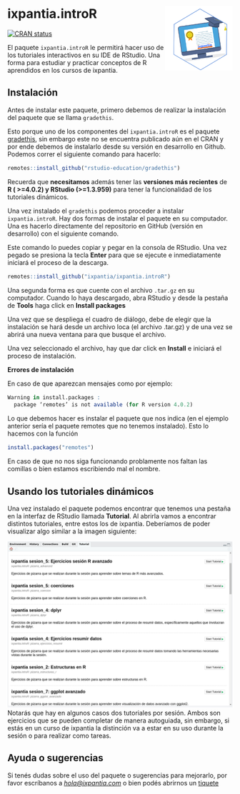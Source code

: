 
<!-- README.md is generated from README.Rmd. Please edit that file -->

# ixpantia.introR <a href="url"><img src="man/figures/ixpantia_cursos.png" align="right" width="30%"></a>

<!-- badges: start -->

[![CRAN
status](https://www.r-pkg.org/badges/version/ixpantia.introR)](https://cran.r-project.org/package=ixpantia.introR)
<!-- badges: end -->

El paquete `ixpantia.introR` le permitirá hacer uso de los tutoriales
interactivos en su IDE de RStudio. Una forma para estudiar y practicar
conceptos de R aprendidos en los cursos de ixpantia.

## Instalación

Antes de instalar este paquete, primero debemos de realizar la
instalación del paquete que se llama `gradethis`.

Esto porque uno de los componentes del `ixpantia.introR` es el paquete
[gradethis](https://github.com/rstudio-education/gradethis), sin embargo
este no se encuentra publicado aún en el CRAN y por ende debemos de
instalarlo desde su versión en desarrollo en Github. Podemos correr el
siguiente comando para hacerlo:

``` r
remotes::install_github("rstudio-education/gradethis")
```

Recuerda que **necesitamos** además tener las **versiones más
recientes** de **R ( \>=4.0.2) y RStudio (\>=1.3.959)** para tener la
funcionalidad de los tutoriales dinámicos.

Una vez instalado el `gradethis` podemos proceder a instalar
`ixpantia.introR`. Hay dos formas de instalar el paquete en su
computador. Una es hacerlo directamente del repositorio en GitHub
(versión en desarrollo) con el siguiente comando.

Este comando lo puedes copiar y pegar en la consola de RStudio. Una vez
pegado se presiona la tecla **Enter** para que se ejecute e
inmediatamente iniciará el proceso de la descarga.

``` r
remotes::install_github("ixpantia/ixpantia.introR")
```

Una segunda forma es que cuente con el archivo `.tar.gz` en su
computador. Cuando lo haya descargado, abra RStudio y desde la pestaña
de **Tools** haga click en **Install packages**

Una vez que se despliega el cuadro de diálogo, debe de elegir que la
instalación se hará desde un archivo loca (el archivo .tar.gz) y de una
vez se abrirá una nueva ventana para que busque el archivo.

Una vez seleccionado el archivo, hay que dar click en **Install** e
iniciará el proceso de instalación.

**Errores de instalación**

En caso de que aparezcan mensajes como por ejemplo:

``` r
Warning in install.packages :
  package ‘remotes’ is not available (for R version 4.0.2)
```

Lo que debemos hacer es instalar el paquete que nos indica (en el
ejemplo anterior sería el paquete remotes que no tenemos instalado).
Esto lo hacemos con la función

``` r
install.packages("remotes")
```

En caso de que no nos siga funcionando problamente nos faltan las
comillas o bien estamos escribiendo mal el nombre.

## Usando los tutoriales dinámicos

Una vez instalado el paquete podemos encontrar que tenemos una pestaña
en la interfaz de RStudio llamada **Tutorial**. Al abrirla vamos a
encontrar distintos tutoriales, entre estos los de ixpantia. Deberíamos
de poder visualizar algo similar a la imagen siguiente:

![](man/figures/tutoriales_ixpantia.png) Notarás que hay en algunos
casos dos tutoriales por sesión. Ambos son ejercicios que se pueden
completar de manera autoguiada, sin embargo, si estás en un curso de
ixpantia la distinción va a estar en su uso durante la sesión o para
realizar como tareas.

## Ayuda o sugerencias

Si tenés dudas sobre el uso del paquete o sugerencias para mejorarlo,
por favor escríbanos a *<hola@ixpantia.com>* o bien podés abrirnos un
[tiquete](https://github.com/ixpantia/ixpantia.introR/issues)
